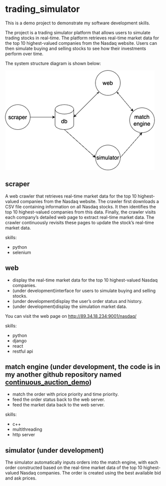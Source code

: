 # trading_simulator

This is a demo project to demonstrate my software development skills.

The project is a trading simulator platform that allows users to simulate trading stocks in real-time. The platform retrieves real-time market data for the top 10 highest-valued companies from the Nasdaq website. Users can then simulate buying and selling stocks to see how their investments perform over time. 

The system structure diagram is shown below:

![img w:1200](doc/structure.png)

## scraper
 
 A web crawler that retrieves real-time market data for the top 10 highest-valued companies from the Nasdaq website. The crawler first downloads a CSV file containing information on all Nasdaq stocks. It then identifies the top 10 highest-valued companies from this data. Finally, the crawler visits each company’s detailed web page to extract real-time market data. The crawler continuously revisits these pages to update the stock’s real-time market data.

skills:
 * python
 * selenium
 
 ## web

 * display the real-time market data for the top 10 highest-valued Nasdaq companies. 
 * (under development)interface for users to simulate buying and selling stocks.
 * (under development)display the user’s order status and history.
 * (under development)display the simulation market data.

 You can visit the web page on http://89.34.18.234:9001/nasdaq/

skills:
* python
* django
* react
* restful api

## match engine (under development, the code is in my another github repository named [continuous_auction_demo](https://github.com/devswing1030/continuos_auction_demo))

* match the order with price priority and time priority.
* feed the order status back to the web server.
* feed the market data back to the web server.

skills:
* c++
* multithreading
* http server

## simulator (under development)

The simulator automatically inputs orders into the match engine, with each order constructed based on the real-time market data of the top 10 highest-valued Nasdaq companies. The order is created using the best available bid and ask prices.

